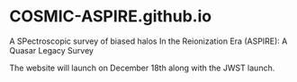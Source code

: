 # COSMIC-ASPIRE.github.io
A SPectroscopic survey of biased halos In the Reionization Era (ASPIRE): A Quasar Legacy Survey

The website will launch on December 18th along with the JWST launch.

